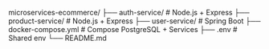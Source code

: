 microservices-ecommerce/
├── auth-service/          # Node.js + Express
├── product-service/       # Node.js + Express
├── user-service/          # Spring Boot
├── docker-compose.yml     # Compose PostgreSQL + Services
├── .env                   # Shared env
└── README.md

